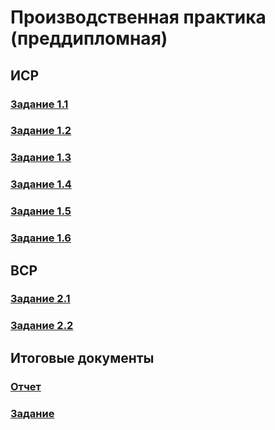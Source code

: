 # Производственная практика (преддипломная)

## ИСР

### [Задание 1.1]()
### [Задание 1.2]() 
### [Задание 1.3]()
### [Задание 1.4]()
### [Задание 1.5]()
### [Задание 1.6]()

## ВСР

### [Задание 2.1]()
### [Задание 2.2]()

## Итоговые документы

### [Отчет]()
### [Задание]()

